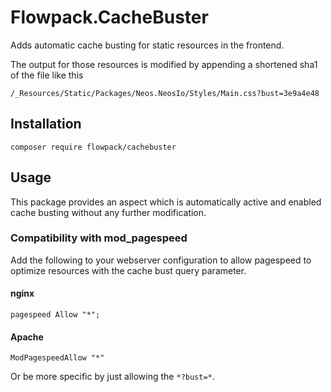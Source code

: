 # Flowpack.CacheBuster

Adds automatic cache busting for static resources in the frontend.

The output for those resources is modified by appending a shortened sha1 of the file like this

    /_Resources/Static/Packages/Neos.NeosIo/Styles/Main.css?bust=3e9a4e48

## Installation

    composer require flowpack/cachebuster
    
## Usage

This package provides an aspect which is automatically active 
and enabled cache busting without any further modification.

### Compatibility with mod_pagespeed

Add the following to your webserver configuration to allow pagespeed
to optimize resources with the cache bust query parameter.

#### nginx

    pagespeed Allow "*";
    
#### Apache

    ModPagespeedAllow "*"
    
Or be more specific by just allowing the `*?bust=*`.
